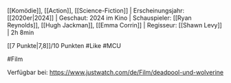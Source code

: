 
[[Komödie]], [[Action]], [[Science-Fiction]] | Erscheinungsjahr: [[2020er|2024]] | Geschaut: 2024 im Kino | Schauspieler: [[Ryan Reynolds]], [[Hugh Jackman]], [[Emma Corrin]] | Regisseur: [[Shawn Levy]] | 2h 8min

[[7 Punkte|7,8]]/10 Punkten #Like #MCU


#Film

Verfügbar bei: https://www.justwatch.com/de/Film/deadpool-und-wolverine